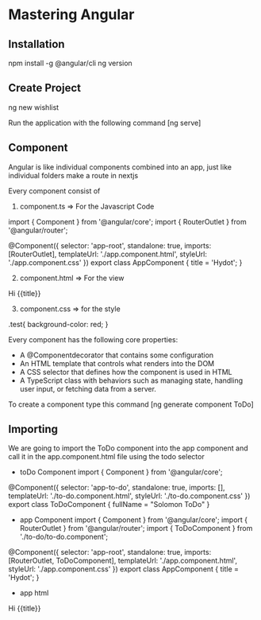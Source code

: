 # Mastering Angular 

## Installation
npm install -g @angular/cli 
ng version 

## Create Project
ng new wishlist

Run the application with the following command [ng serve]


## Component 
Angular is like individual components combined into an app, just like individual  folders make a route in nextjs 

Every component consist of 
1. component.ts => For the Javascript Code

import { Component } from '@angular/core';
import { RouterOutlet } from '@angular/router';

@Component({
  selector: 'app-root',
  standalone: true,
  imports: [RouterOutlet],
  templateUrl: './app.component.html',
  styleUrl: './app.component.css'
})
export class AppComponent {
  title = 'Hydot';
}


2. component.html => For the view

<div class="test">
Hi {{title}}

</div>



3. component.css => for the style

.test{
  background-color: red;
}

Every component has the following core properties:

- A @Componentdecorator that contains some configuration
- An HTML template that controls what renders into the DOM
- A CSS selector that defines how the component is used in HTML
- A TypeScript class with behaviors such as managing state, handling user input, or      fetching data from a server.

To create a component type this command [ng generate component ToDo]

## Importing 
We are going to import the ToDo component into the app component and call it in the app.component.html file using the todo selector 

- toDo Component
import { Component } from '@angular/core';

@Component({
  selector: 'app-to-do',
  standalone: true,
  imports: [],
  templateUrl: './to-do.component.html',
  styleUrl: './to-do.component.css'
})
export class ToDoComponent {
  fullName = "Solomon ToDo"
}

- app Component
import { Component } from '@angular/core';
import { RouterOutlet } from '@angular/router';
import { ToDoComponent } from './to-do/to-do.component';

@Component({
  selector: 'app-root',
  standalone: true,
  imports: [RouterOutlet, ToDoComponent],
  templateUrl: './app.component.html',
  styleUrl: './app.component.css'
})
export class AppComponent {
  title = 'Hydot';
}

- app html 
<app-to-do></app-to-do>

<div class="test">
Hi {{title}}

</div>

